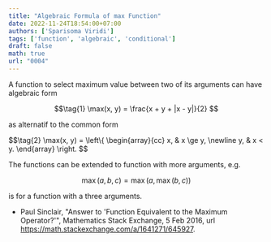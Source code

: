 ```yaml
---
title: "Algebraic Formula of max Function"
date: 2022-11-24T18:54:00+07:00
authors: ['Sparisoma Viridi']
tags: ['function', 'algebraic', 'conditional']
draft: false
math: true
url: "0004"
---
```


A function to select maximum value between two of its arguments can have algebraic form

$$\tag{1}
\max(x, y) = \frac{x + y + |x - y|}{2}
$$

as alternatif to the common form

$$\tag{2}
\max(x, y) = \left\\{
\begin{array}{cc}
x, & x \ge y, \newline
y, & x < y.
\end{array}
\right.
$$

The functions can be extended to function with more arguments, e.g.

$$
\max(a, b, c) = \max(a, \max(b, c))
$$

is for a function with a three arguments.

+ Paul Sinclair, "Answer to 'Function Equivalent to the Maximum Operator?'", Mathematics Stack Exchange, 5 Feb 2016, url https://math.stackexchange.com/a/1641271/645927.
